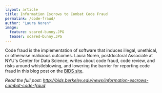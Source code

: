```yaml
---
layout: article
title: Information Escrows to Combat Code Fraud
permalink: /code-fraud/
author: "Laura Noren"
image:
  feature: scared-bunny.JPG
  teaser: scared-bunny.JPG
---
```


Code fraud is the implementation of software that induces illegal, unethical, or otherwise malicious outcomes. Laura Noren, postdoctoral Associate at NYU's Center for Data Science, writes about code fraud, code review, and risks around whistleblowing, and lowering the barrier for reporting code fraud in this blog post on the [BIDS site](http://bids.berkeley.edu).

_Read the full post: http://bids.berkeley.edu/news/information-escrows-combat-code-fraud_